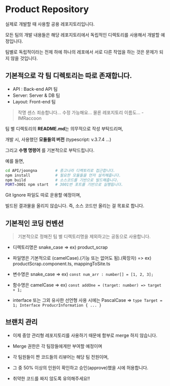 # Product Repository

실제로 개발할 때 사용할 공용 레포지토리입니다.  

모든 팀의 개발 내용들은 해당 레포지토리에서 독립적인 디렉토리를 사용해서 개발할 예정입니다.  

팀별로 독립적이라는 전제 하에 하나의 레포에서 서로 다른 작업을 하는 것은 문제가 되지 않을 것입니다.  


## 기본적으로 각 팀 디렉토리는 따로 존재합니다.

- API : Back-end API 팀
- Server: Server & DB 팀
- Layout: Front-end 팀

> 작명 센스 죄송합니다... 수정 가능해요... 물론 레포지토리 이름도... - IMRaccoon

팀 별 디렉토리의 **README.md**는 의무적으로 작성 부탁드리며, 

개발 시, 사용했던 **모듈들의 버전** (typescript: v.3.7.4 ...)

그리고 **수행 명령어** 를 기본적으로 부탁드립니다.

예를 들면,
```zsh
cd API/joongna        # 중고나라 디렉토리로 접근합니다.
npm install           # 필요한 모듈들을 먼저 설치해줍니다.
npm build             # 소스코드를 기반으로 빌드해줍니다.
PORT=3001 npm start   # 3001번 포트를 기반으로 실행됩니다.
```

Git Ignore 파일도 따로 운용할 예정이며, 

빌드된 결과물을 올리지 않습니다. 즉, 소스 코드만 올리는 걸 목표로 합니다.


## 기본적인 코딩 컨벤션

> 기본적으로 정해진 팀 별 디렉토리명을 제외하고는 공동으로 사용합니다.

- 디렉토리명은 snake_case => ex) product_scrap 

- 파일명은 기본적으로 (camelCase).(기능 또는 없어도 됨).(확장자) => ex) productScrap.component.ts, mappingToSite.ts

- 변수명은 snake_case => ex) `const num_arr : number[] = [1, 2, 3];`

- 함수명은 camelCase => ex) `const addOne = (target: number) => target + 1;`

- interface 또는 그외 유사한 선언형 사용 시에는 PascalCase => `type Target = 1; Interface ProducrInformation { ... }`


## 브랜치 관리

- 이제 중앙 관리형 레포지토리를 사용하기 때문에 함부로 merge 하지 않습니다.

- Merge 권한은 각 팀장들에게만 부여할 예정이며

- 각 팀원들이 짠 코드들의 리뷰어는 해당 팀 전원이며, 

- 그 중 50% 이상의 인원이 확인하고 승인(approve)했을 시에 허용합니다.

- 취약한 코드를 짜지 않도록 유의해주세요!!
